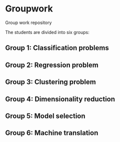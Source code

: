 # Groupwork
Group work repository

The students are divided into six groups: 
## Group 1: Classification problems
## Group 2: Regression problem
## Group 3: Clustering problem
## Group 4: Dimensionality reduction
## Group 5: Model selection
## Group 6: Machine translation 
